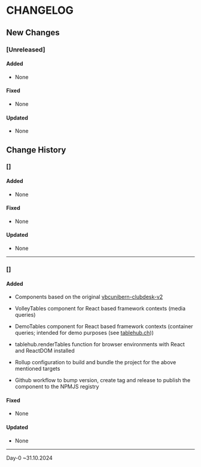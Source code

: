 # CHANGELOG

## New Changes

### **[Unreleased]**

#### Added
- None

#### Fixed
- None

#### Updated
- None


## Change History

### **[]**

#### Added
- None

#### Fixed
- None

#### Updated
- None

---
### **[]**

#### Added
- Components based on the original [vbcunibern-clubdesk-v2](https://github.com/devtronaut/vbc-unibern-clubdesk-v2)
- VolleyTables component for React based framework contexts (media queries)
- DemoTables component for React based framework contexts (container queries; intended for demo purposes (see [tablehub.ch](https://tablehub.ch/)))
- tablehub.renderTables function for browser environments with React and ReactDOM installed

- Rollup configuration to build and bundle the project for the above mentioned targets
- Github workflow to bump version, create tag and release to publish the component to the NPMJS registry

#### Fixed
- None

#### Updated
- None

---
Day-0 ~31.10.2024
